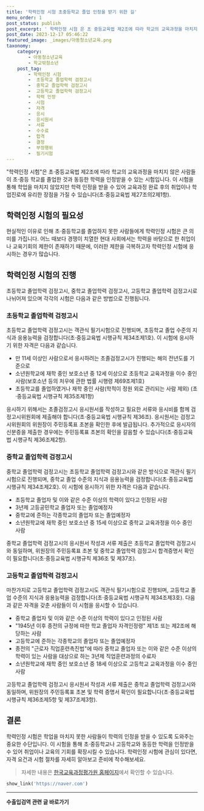 ```yaml
---
title: '학력인정 시험 초중등학교 졸업 인정을 받기 위한 길'
menu_order: 1
post_status: publish
post_excerpt: ' 학력인정 시험 은 초 중등교육법 제2조에 따라 학교의 교육과정을 마치지 않은 사람들이 초 중등 학교를 졸업한 것과 동등한 학력을 인정받을 수 있는 시험입니다. 이 시험을 통해 학업을 마치지 않았지만 학력 인정을 받을 수 있어 교육과정 완료 후의 취업이나 학업진로에 유리한 장점을 가질 수 있습니다 초 중등교육법 제27조의2제1항 .'
post_date: 2023-12-17 05:46:22
featured_image: _images/아동청소년교육.png
taxonomy:
    category:
        - 아동청소년교육
        - 학교밖청소년
    post_tag:
        - 학력인정 시험
        -  초등학교 졸업학력 검정고시
        -  중학교 졸업학력 검정고시
        -  고등학교 졸업학력 검정고시
        -  학력 인정
        -  시험
        -  자격
        -  응시
        -  응시원서
        -  서류
        -  수수료
        -  합격
        -  결정
        -  부정행위
        -  필기시험
---
```




  "학력인정 시험"은 초·중등교육법 제2조에 따라 학교의 교육과정을 마치지 않은 사람들이 초·중등 학교를 졸업한 것과 동등한 학력을 인정받을 수 있는 시험입니다. 이 시험을 통해 학업을 마치지 않았지만 학력 인정을 받을 수 있어 교육과정 완료 후의 취업이나 학업진로에 유리한 장점을 가질 수 있습니다(초·중등교육법 제27조의2제1항).

## 학력인정 시험의 필요성

현실적인 이유로 인해 초·중등학교를 졸업하지 못한 사람들에게 학력인정 시험은 큰 의미를 가집니다. 어느 때보다 경쟁이 치열한 현대 사회에서는 학력을 바탕으로 한 취업이나 교육기회의 제한이 존재하기 때문에, 이러한 제한을 극복하고자 학력인정 시험에 응시하는 경우가 많습니다. 

## 학력인정 시험의 진행

초등학교 졸업학력 검정고시, 중학교 졸업학력 검정고시, 고등학교 졸업학력 검정고시로 나뉘어져 있으며 각각의 시험은 다음과 같은 방법으로 진행됩니다.

### 초등학교 졸업학력 검정고시

초등학교 졸업학력 검정고시는 객관식 필기시험으로 진행되며, 초등학교 졸업 수준의 지식과 응용능력을 검정합니다(초·중등교육법 시행규칙 제34조제1호). 이 시험에 응시하기 위한 자격은 다음과 같습니다.
- 만 11세 이상인 사람으로서 응시하려는 초졸검정고시가 진행되는 해의 전년도를 기준으로
- 소년원학교에 재학 중인 보호소년 중 12세 이상으로 초등학교 교육과정을 이수 중인 사람(보호소년 등의 처우에 관한 법률 시행령 제69조제1호)
- 초등학교를 졸업하였거나 재학 중인 사람(학적이 정원 외로 관리되는 사람 제외) (초·중등교육법 시행규칙 제35조제1항)

응시하기 위해서는 초졸검정고시 응시원서를 작성하고 필요한 서류와 응시비를 함께 검정고시위원회에 제출해야 합니다(초·중등교육법 시행규칙 제36조). 응시원서는 검정고시위원회의 위원장이 주민등록표 초본을 확인한 후에 발급됩니다. 추가적으로 응시자의 신분증을 제출한 경우에는 주민등록표 초본의 확인을 갈음할 수 있습니다(초·중등교육법 시행규칙 제36조제2항). 

### 중학교 졸업학력 검정고시

중학교 졸업학력 검정고시는 초등학교 졸업학력 검정고시와 같은 방식으로 객관식 필기시험으로 진행되며, 중학교 졸업 수준의 지식과 응용능력을 검정합니다(초·중등교육법 시행규칙 제34조제2호). 이 시험에 응시하기 위한 자격은 다음과 같습니다.
- 초등학교 졸업자 및 이와 같은 수준 이상의 학력이 있다고 인정된 사람
- 3년제 고등공민학교 졸업자 또는 졸업예정자
- 중학교에 준하는 각종학교의 졸업자 또는 졸업예정자
- 소년원학교에 재학 중인 보호소년 중 15세 이상으로 중학교 교육과정을 이수 중인 사람

중학교 졸업학력 검정고시의 응시원서 작성과 서류 제출은 초등학교 졸업학력 검정고시와 동일하며, 위원장의 주민등록표 초본 및 중학교 졸업학력 검정고시 합격증명서 확인이 필요합니다(초·중등교육법 시행규칙 제36조 및 제37조).

### 고등학교 졸업학력 검정고시

마찬가지로 고등학교 졸업학력 검정고시도 객관식 필기시험으로 진행되며, 고등학교 졸업 수준의 지식과 응용능력을 검정합니다(초·중등교육법 시행규칙 제34조제3호). 다음과 같은 자격을 갖춘 사람들이 이 시험을 응시할 수 있습니다.
- 중학교 졸업자 및 이와 같은 수준 이상의 학력이 있다고 인정된 사람
- "1945년 이후 종전의 규정에 따한 학교 졸업자 자격인정령" 제1조 또는 제2조에 해당하는 사람
- 고등학교에 준하는 각종학교의 졸업자 또는 졸업예정자
- 종전의 "근로자 직업훈련촉진법"에 따라 중학교 졸업자 또는 이와 같은 수준 이상의 학력이 있는 사람을 대상으로 하는 3년제 직업훈련과정의 수료자
- 소년원학교에 재학 중인 보호소년 중 18세 이상으로 고등학교 교육과정을 이수 중인 사람

고등학교 졸업학력 검정고시 응시원서 작성과 서류 제출은 중학교 졸업학력 검정고시와 동일하며, 위원장의 주민등록표 초본 및 학력 증명서 확인이 필요합니다(초·중등교육법 시행규칙 제36조제5항 및 제37조제3항).

## 결론

학력인정 시험은 학업을 마치지 못한 사람들이 학력의 인정을 받을 수 있도록 도와주는 중요한 수단입니다. 이 시험을 통해 초·중등학교나 고등학교와 동등한 학력을 인정받을 수 있어 취업이나 교육의 기회를 확장시킬 수 있습니다. 학력인정 시험에 관심이 있다면, 자격 요건과 시험 절차를 자세히 알아보고 준비에 착수해보세요.

> 자세한 내용은 [한국교육과정평가원 홈페이지](http://kice.re.kr/)에서 확인할 수 있습니다.

```python
show_link('https://naver.com')
```

<!-- wp:separator -->
<hr class="wp-block-separator has-alpha-channel-opacity"/>
<!-- /wp:separator -->

<!-- wp:group {"backgroundColor":"base","layout":{"type":"constrained"}} -->
<div class="wp-block-group has-base-background-color has-background"><!-- wp:paragraph {"align":"center","fontSize":"medium"} -->
<p class="has-text-align-center has-large-font-size"><strong>수출입검역 관련 글 바로가기</strong></p>
<!-- /wp:paragraph -->


<!-- wp:latest-posts
{"categories":[{"id":15006,"count":19,"description":"","link":"https://uknowlaw.com/category/%ec%88%98%ec%b6%9c%ec%9e%85%ea%b2%80%ec%97%ad/","name":"수출입검역","slug":"수출입검역","taxonomy":"category","parent":0,"meta":[],"_links":{"self":[{"href":"https://uknowlaw.com/wp-json/wp/v2/categories/15006"}],"collection":[{"href":"https://uknowlaw.com/wp-json/wp/v2/categories"}],"about":[{"href":"https://uknowlaw.com/wp-json/wp/v2/taxonomies/category"}],"wp:post_type":[{"href":"https://uknowlaw.com/wp-json/wp/v2/posts?categories=15006"}],"curies":[{"name":"wp","href":"https://api.w.org/{rel}","templated":true}]}}],"postsToShow":100,"excerptLength":28,"postLayout":"grid","columns":2,"featuredImageAlign":"left","featuredImageSizeSlug":"large","fontSize":"small"} /--></div>
<!-- /wp:group -->